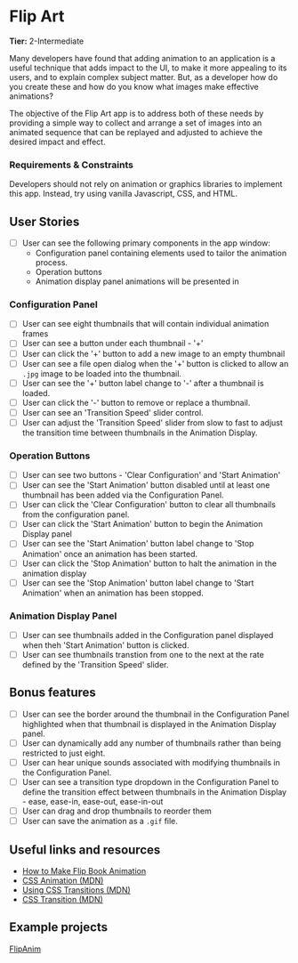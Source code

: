 # Flip Art

**Tier:** 2-Intermediate

Many developers have found that adding animation to an application is a
useful technique that adds impact to the UI, to make it more appealing to its users,
and to explain complex subject matter. But, as a developer how do you create 
these and how do you know what images make effective animations?

The objective of the Flip Art app is to address both of these needs by 
providing a simple way to collect and arrange a set of images into an
animated sequence that can be replayed and adjusted to achieve the desired
impact and effect.

### Requirements & Constraints

Developers should not rely on animation or graphics libraries to implement
this app. Instead, try using vanilla Javascript, CSS, and HTML.

## User Stories

-   [ ] User can see the following primary components in the app window:
    - Configuration panel containing elements used to tailor the animation
    process.
    - Operation buttons
    - Animation display panel animations will be presented in

### Configuration Panel
-   [ ] User can see eight thumbnails that will contain individual animation 
frames
-   [ ] User can see a button under each thumbnail - '+'
-   [ ] User can click the '+' button to add a new image to an empty thumbnail
-   [ ] User can see a file open dialog when the '+' button is clicked to 
allow an `.jpg` image to be loaded into the thumbnail. 
-   [ ] User can see the '+' button label change to '-' after a thumbnail is
loaded.
-   [ ] User can click the '-' button to remove or replace a thumbnail.
-   [ ] User can see an 'Transition Speed' slider control. 
-   [ ] User can adjust the 'Transition Speed' slider from slow to fast to
adjust the transition time between thumbnails in the Animation Display.

### Operation Buttons
-   [ ] User can see two buttons - 'Clear Configuration' and 'Start Animation'
-   [ ] User can see the 'Start Animation' button disabled until at least one
thumbnail has been added via the Configuration Panel.
-   [ ] User can click the 'Clear Configuration' button to clear all thumbnails
from the configuration panel.
-   [ ] User can click the 'Start Animation' button to begin the Animation 
Display panel
-   [ ] User can see the 'Start Animation' button label change to 'Stop
Animation' once an animation has been started.
-   [ ] User can click the 'Stop Animation' button to halt the animation in
the animation display
-   [ ] User can see the 'Stop Animation' button label change to 'Start
Animation' when an animation has been stopped.

### Animation Display Panel
-   [ ] User can see thumbnails added in the Configuration panel displayed
when theh 'Start Animation' button is clicked. 
-   [ ] User can see thumbnails transtion from one to the next at the rate
defined by the 'Transition Speed' slider.

## Bonus features

-   [ ] User can see the border around the thumbnail in the Configuration Panel
highlighted when that thumbnail is displayed in the Animation Display panel.
-   [ ] User can dynamically add any number of thumbnails rather than being
restricted to just eight.
-   [ ] User can hear unique sounds associated with modifying thumbnails in the 
Configuration Panel.
-   [ ] User can see a transition type dropdown in the Configuration Panel to
define the transition effect between thumbnails in the Animation Display - 
ease, ease-in, ease-out, ease-in-out
-   [ ] User can drag and drop thumbnails to reorder them
-   [ ] User can save the animation as a `.gif` file.

## Useful links and resources

- [How to Make Flip Book Animation](https://www.youtube.com/watch?v=Njl-uqnmBGA)
- [CSS Animation (MDN)](https://developer.mozilla.org/en-US/docs/Web/CSS/animation)
- [Using CSS Transitions (MDN)](https://developer.mozilla.org/en-US/docs/Web/CSS/CSS_Transitions/Using_CSS_transitions)
- [CSS Transition (MDN)](https://developer.mozilla.org/en-US/docs/Web/CSS/transition)

## Example projects

[FlipAnim](http://flipanim.com/)
